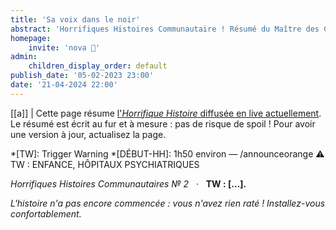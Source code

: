 ```yaml
---
title: 'Sa voix dans le noir'
abstract: 'Horrifiques Histoires Communautaire ! Résumé du Maître des Crabes, de Lulalulina (Encelade) !'
homepage:
    invite: 'nova 💫'
admin:
    children_display_order: default
publish_date: '05-02-2023 23:00'
date: '21-04-2024 22:00'
---
```


[[a]]
| Cette page résume [l'_Horrifique Histoire_ diffusée en live actuellement](https://www.twitch.tv/vchabrette). Le résumé est écrit au fur et à mesure : pas de risque de spoil ! Pour avoir une version à jour, actualisez la page.

*[TW]: Trigger Warning
*[DÉBUT-HH]: 1h50 environ — /announceorange ⚠ TW : ENFANCE, HÔPITAUX PSYCHIATRIQUES

_Horrifiques Histoires Communautaires № 2_   ·   **TW : […].**

_L'histoire n'a pas encore commencée : vous n'avez rien raté ! Installez-vous confortablement._